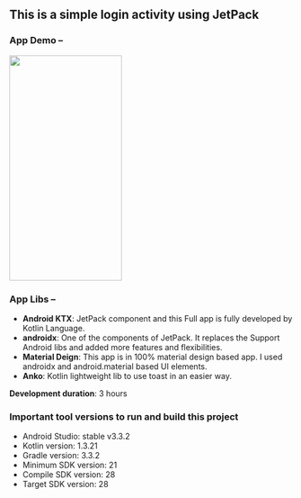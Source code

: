 ## This is a simple login activity using JetPack


### App Demo – 
<img width="200" height="400" src="https://github.com/sunnat629/MaterialEditText/blob/master/DemoMaterialEditText.gif">


### App Libs –
- **Android KTX**: JetPack component and this Full app is fully developed by Kotlin Language.
- **androidx**: One of the components of JetPack. It replaces the Support Android libs and added more features and flexibilities.
- **Material Deign**: This app is in 100% material design based app. I used androidx and android.material based UI elements.
- **Anko**: Kotlin lightweight lib to use toast in an easier way.

**Development duration**: 3 hours
### Important tool versions to run and build this project
- Android Studio: stable v3.3.2
- Kotlin version: 1.3.21
- Gradle version: 3.3.2
- Minimum SDK version: 21
- Compile SDK version: 28
- Target SDK version: 28
